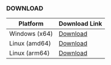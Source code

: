 ### DOWNLOAD
| Platform      | Download Link |
|---------------|---------------|
| Windows (x64) | [Download](https://github.com/chelaxian/FreeNetCalc/actions/runs/13074289170/artifacts/2517096735) |
| Linux (amd64) | [Download](https://github.com/chelaxian/FreeNetCalc/actions/runs/13074289170/artifacts/2517094462) |
| Linux (arm64) | [Download](https://github.com/chelaxian/FreeNetCalc/actions/runs/13074289170/artifacts/2517112515) |
